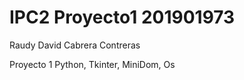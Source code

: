 # IPC2 Proyecto1 201901973

Raudy David Cabrera Contreras


Proyecto 1
Python, Tkinter, MiniDom, Os
